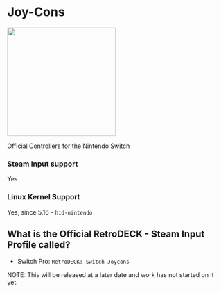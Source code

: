 # Joy-Cons

<img src="../../../wiki_images/controllers/joy-con.png" width="250">

Official Controllers for the Nintendo Switch

### Steam Input support
Yes

### Linux Kernel Support
Yes, since 5.16 - `hid-nintendo`

## What is the Official RetroDECK - Steam Input Profile called?

- Switch Pro: `RetroDECK: Switch Joycons`

NOTE: This will be released at a later date and work has not started on it yet.
